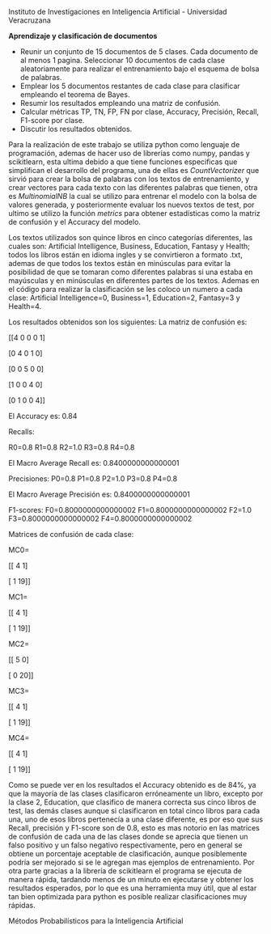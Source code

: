 Instituto de Investigaciones en Inteligencia Artificial - Universidad Veracruzana

**Aprendizaje y clasificación de documentos**

- Reunir un conjunto de 15 documentos de 5 clases. Cada documento de al menos 1 pagina. Seleccionar 10 documentos de cada clase aleatoriamente para realizar el entrenamiento bajo el esquema de bolsa de palabras. 
- Emplear los 5 documentos restantes de cada clase para clasificar empleando el teorema de Bayes.
- Resumir los resultados empleando una matriz de confusión.
- Calcular métricas TP, TN, FP, FN por clase, Accuracy, Precisión, Recall, F1-score por clase.
- Discutir los resultados obtenidos.

Para la realización de este trabajo se utiliza python como lenguaje de programación, ademas de hacer uso de librerías como numpy, pandas y scikitlearn, esta ultima debido a que tiene funciones especificas que simplifican el desarrollo del programa, una de ellas es *CountVectorizer* que sirvió para crear la bolsa de palabras con los textos de entrenamiento, y crear vectores para cada texto con las diferentes palabras que tienen, otra es *MultinomialNB* la cual se utilizo para entrenar el modelo con la bolsa de valores generada, y posteriormente evaluar los nuevos textos de test, por ultimo se utilizo la función *metrics* para obtener estadísticas como la matriz de confusión y el Accuracy del modelo.

Los textos utilizados son quince libros en cinco categorías diferentes, las cuales son: Artificial Intelligence, Business, Education, Fantasy y Health; todos los libros están en idioma ingles y se convirtieron a formato .txt, ademas de que todos los textos están en minúsculas para evitar la posibilidad de que se tomaran como diferentes palabras si una estaba en mayúsculas y en minúsculas en diferentes partes de los textos. Ademas en el código para realizar la clasificación se les coloco un numero a cada clase: Artificial Intelligence=0, Business=1, Education=2, Fantasy=3 y Health=4.



Los resultados obtenidos son los siguientes: La matriz de confusión es:

[[4 0 0 0 1]

[0 4 0 1 0]

[0 0 5 0 0]

[1 0 0 4 0]

[0 1 0 0 4]]


El Accuracy es: 0.84


Recalls:

R0=0.8 R1=0.8 R2=1.0 R3=0.8 R4=0.8


El Macro Average Recall es: 0.8400000000000001


Precisiones: P0=0.8 P1=0.8 P2=1.0 P3=0.8 P4=0.8


El Macro Average Precisión es: 0.8400000000000001


F1-scores: F0=0.8000000000000002 F1=0.8000000000000002 F2=1.0 F3=0.8000000000000002 F4=0.8000000000000002


Matrices de confusión de cada clase:

MC0=

[[ 4  1]

[ 1 19]]

MC1=

[[ 4  1]

[ 1 19]]

MC2=

[[ 5  0]

[ 0 20]]

MC3=

[[ 4  1]

[ 1 19]]

MC4=

[[ 4  1]

[ 1 19]]


Como se puede ver en los resultados el Accuracy obtenido es de 84%, ya que la mayoría de las clases clasificaron erróneamente un libro, excepto por la clase 2, Education, que clasifico de manera correcta sus cinco libros de test, las demás clases aunque si clasificaron en total cinco libros para cada una, uno de esos libros pertenecía a una clase diferente, es por eso que sus Recall, precisión y F1-score son de 0.8, esto es mas notorio en las matrices de confusión de cada una de las clases donde se aprecia que tienen un falso positivo y un falso negativo respectivamente, pero en general se obtiene un porcentaje aceptable de clasificación, aunque posiblemente podría ser mejorado si se le agregan mas ejemplos de entrenamiento. Por otra parte gracias a la librería de scikitlearn el programa se ejecuta de manera rápida, tardando menos de un minuto en ejecutarse y obtener los resultados esperados, por lo que es una herramienta muy útil, que al estar tan bien optimizada para python es posible realizar clasificaciones muy rápidas.

Métodos Probabilísticos para la Inteligencia Artificial
